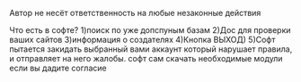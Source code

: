 Автор не несёт ответственность на любые незаконные действия

Что есть в софте?
1)поиск по уже допспуным базам
2)Дос для проверки ваших сайтов
3)информация о создателях
4)Кнопка ВЫХОД)
5)Софт пытается закидать выбранный вами аккаунт который нарушает правила, и отправляет на него жалобы.
софт сам скачать необходимые модули если вы дадите согласие

